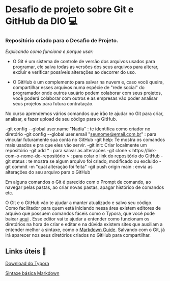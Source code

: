 # Desafio de projeto sobre Git e GitHub da DIO :computer:

### Repositório criado para o Desafio de Projeto.

_Explicando como funciona e porque usar:_

- O Git é um sistema de controle de versão dos arquivos usados para programar, ele salva todas as versões dos seus arquivos para alterar, excluir e verificar possíveis alterações ao decorrer do uso.

- O GitHub é um complemento para salvar na nuvem e, caso você queira, compartilhar esses arquivos numa espécie de "rede social" do programador onde outros usuário podem colaborar com seus projetos, você poderá colaborar com outros e as empresas vão poder analisar seus projetos para futura contratação.

No curso aprendemos vários comandos que irão te ajudar no Git para criar, analisar, e fazer upload de seu código para o GitHub.

-git config --global user.name "Nadia" : te identifica como criador no diretório
-git config --global user.email "seunome@email.com.br" : para vincular futuramente sua conta no GitHub
-git help: Te mostra os comandos mais usados e pra que eles vão servir.
-git init: Criar localmente um repositório 
-git add * : para salvar as alterações 
-git clone < https://link-com-o-nome-do-repositório > : para colar o link do repositório do GitHub
-git status : te mostra se algum arquivo foi criado, modificado ou excluido
-git commit -m "qual alteração foi feita"
-git push origin main : envia as alterações do seu arquivo para o GitHub

Em alguns comandos o Git é parecido com o Prompt de comando, ao navegar pelas pastas, ao criar novas pastas, apagar histórico de comandos etc. 

O Git e o GitHub vão te ajudar a manter atualizado e salvo seu código. Como facilitador para quem está iniciando nessa área existem editores de arquivo que possuem comandos fáceis como o Typora, que você pode baixar [aqui](https://typora.io/) . Esse editor vai te ajudar a entender como funcionam os diretórios na hora de criar e editar e na dúvida existem sites que auxiliam a entender melhor a sintaxe, como o [Markdown Guide](https://www.markdownguide.org/basic-syntax/). Salvando com o Git, já irá aparecer nos seus diretórios criados no GitHub para compartilhar.

## Links úteis :mag_right:

[Download do Typora](https://typora.io/) 

[Sintaxe básica Markdown](https://www.markdownguide.org/extended-syntax/)


